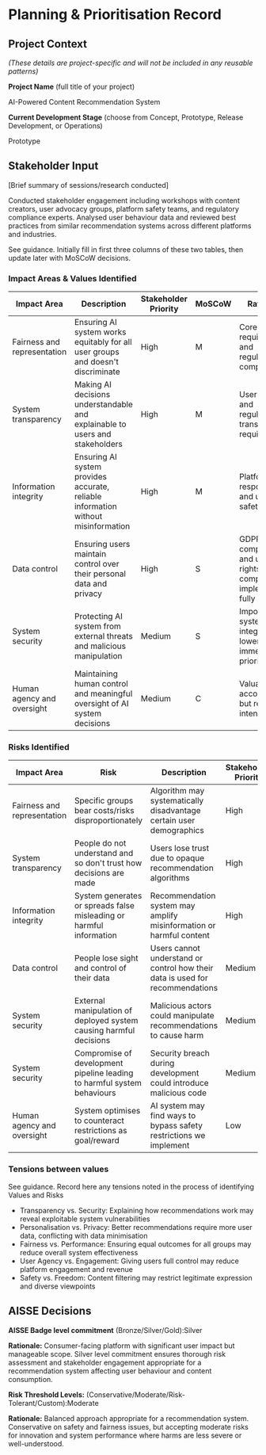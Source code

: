 # Planning & Prioritisation Record

## Project Context
*(These details are project-specific and will not be included in any reusable patterns)*

**Project Name** (full title of your project)
<!--%PROJ_NAME-->AI-Powered Content Recommendation System

**Current Development Stage** (choose from Concept, Prototype, Release Development, or Operations)
<!--%CURRENT_STAGE-->Prototype

## Stakeholder Input
[Brief summary of sessions/research conducted]

Conducted stakeholder engagement including workshops with content creators, user advocacy groups, platform safety teams, and regulatory compliance experts. Analysed user behaviour data and reviewed best practices from similar recommendation systems across different platforms and industries.

See guidance. Initially fill in first three columns of these two tables, then update later with MoSCoW decisions.
### Impact Areas & Values Identified
<!--%IMPACT_IN-->
| Impact Area       | Description     | Stakeholder Priority | MoSCoW      | Rationale |
| ----------------- | --------------- | -------------------- | ----------- | --------- |
| Fairness and representation | Ensuring AI system works equitably for all user groups and doesn't discriminate | High | M | Core ethical requirement and regulatory compliance |
| System transparency | Making AI decisions understandable and explainable to users and stakeholders | High | M | User trust and regulatory transparency requirements |
| Information integrity | Ensuring AI system provides accurate, reliable information without misinformation | High | M | Platform responsibility and user safety priority |
| Data control | Ensuring users maintain control over their personal data and privacy | High | S | GDPR compliance and user rights, complex to implement fully |
| System security | Protecting AI system from external threats and malicious manipulation | Medium | S | Important for system integrity but lower immediate priority |
| Human agency and oversight | Maintaining human control and meaningful oversight of AI system decisions | Medium | C | Valuable for accountability but resource intensive |

### Risks Identified
<!--%RISKS_IN-->
| Impact Area | Risk | Description | Stakeholder Priority | MoSCoW | Rationale |
| ----------- | ---- | ----------- | -------------------- | ------ | --------- |
| Fairness and representation | Specific groups bear costs/risks disproportionately | Algorithm may systematically disadvantage certain user demographics | High | M | Legal and ethical requirement to address |
| System transparency | People do not understand and so don't trust how decisions are made | Users lose trust due to opaque recommendation algorithms | High | M | Critical for user adoption and regulatory compliance |
| Information integrity | System generates or spreads false misleading or harmful information | Recommendation system may amplify misinformation or harmful content | High | M | Platform safety and regulatory responsibility |
| Data control | People lose sight and control of their data | Users cannot understand or control how their data is used for recommendations | Medium | S | Privacy rights concern but complex implementation |
| System security | External manipulation of deployed system causing harmful decisions | Malicious actors could manipulate recommendations to cause harm | Medium | S | Security threat requiring ongoing vigilance |
| System security | Compromise of development pipeline leading to harmful system behaviours | Security breach during development could introduce malicious code | Medium | S | Development security concern |
| Human agency and oversight | System optimises to counteract restrictions as goal/reward | AI system may find ways to bypass safety restrictions we implement | Low | C | Emergent risk requiring research, not immediate priority |

### Tensions between values
See guidance. Record here any tensions noted in the process of identifying Values and Risks

- Transparency vs. Security: Explaining how recommendations work may reveal exploitable system vulnerabilities
- Personalisation vs. Privacy: Better recommendations require more user data, conflicting with data minimisation
- Fairness vs. Performance: Ensuring equal outcomes for all groups may reduce overall system effectiveness
- User Agency vs. Engagement: Giving users full control may reduce platform engagement and revenue
- Safety vs. Freedom: Content filtering may restrict legitimate expression and diverse viewpoints

## AISSE Decisions

**AISSE Badge level commitment** (Bronze/Silver/Gold):<!--%BADGE_LEVEL-->Silver

**Rationale:** 
Consumer-facing platform with significant user impact but manageable scope. Silver level commitment ensures thorough risk assessment and stakeholder engagement appropriate for a recommendation system affecting user behaviour and content consumption.

**Risk Threshold Levels:** (Conservative/Moderate/Risk-Tolerant/Custom):<!--%THRESHOLD_LEVEL-->Moderate

**Rationale:**
Balanced approach appropriate for a recommendation system. Conservative on safety and fairness issues, but accepting moderate risks for innovation and system performance where harms are less severe or well-understood.